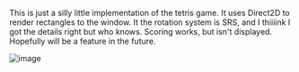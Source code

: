 This is just a silly little implementation of the tetris game. It uses Direct2D to render rectangles to the window. It the rotation system is SRS, and I thiiiink I got the details right but who knows. Scoring works, but isn't displayed. Hopefully will be a feature in the future.

![image](https://github.com/noahwhygodwhy/Tetris/assets/9063267/2cbc75ce-4fdd-4c8e-af62-e7cab1760364)
